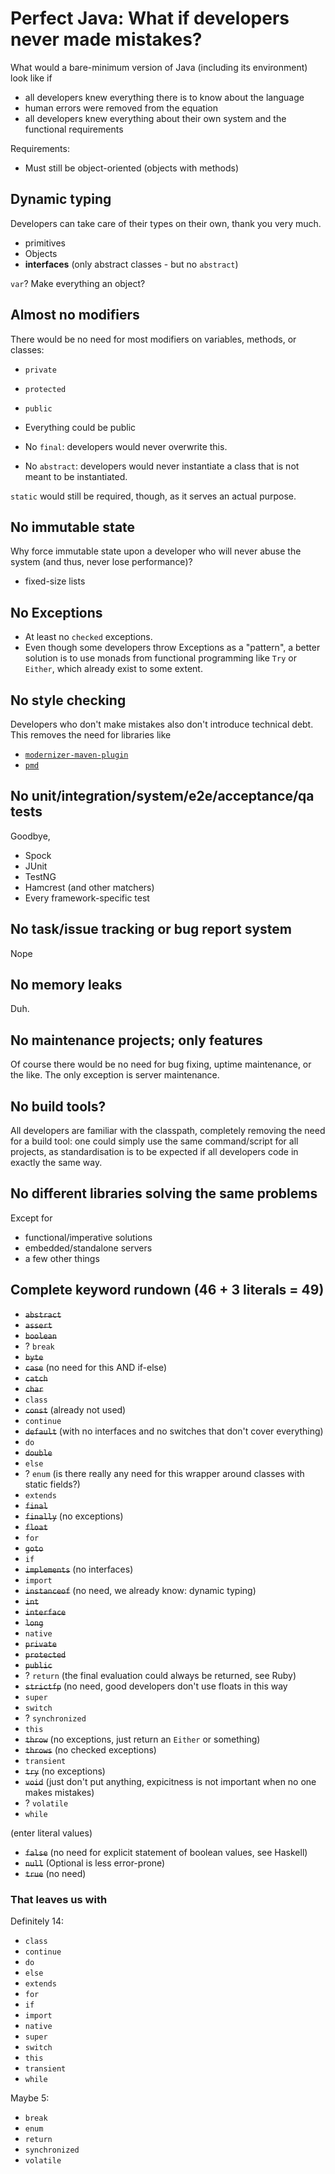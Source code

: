 # Perfect Java: What if developers never made mistakes?

What would a bare-minimum version of Java (including its environment) look like if

- all developers knew everything there is to know about the language
- human errors were removed from the equation
- all developers knew everything about their own system and the functional requirements

Requirements:

- Must still be object-oriented (objects with methods)

## Dynamic typing

Developers can take care of their types on their own, thank you very much.

- primitives
- Objects
- __interfaces__ (only abstract classes - but no `abstract`)

`var`? Make everything an object?

## Almost no modifiers

There would be no need for most modifiers on variables, methods, or classes:

- `private`
- `protected`
- `public`

- Everything could be public
- No `final`: developers would never overwrite this.
- No `abstract`: developers would never instantiate a class that is not meant to be instantiated.

`static` would still be required, though, as it serves an actual purpose.

## No immutable state

Why force immutable state upon a developer who will never abuse the system (and thus, never lose performance)?

- fixed-size lists

## No Exceptions

- At least no `checked` exceptions.
- Even though some developers throw Exceptions as a "pattern", a better solution is to use monads from functional programming like `Try` or `Either`, which already exist to some extent.

## No style checking

Developers who don't make mistakes also don't introduce technical debt. This removes the need for libraries like

- [`modernizer-maven-plugin`](https://github.com/andrewgaul/modernizer-maven-plugin)
- [`pmd`](https://pmd.github.io/)

## No unit/integration/system/e2e/acceptance/qa tests

Goodbye,

- Spock
- JUnit
- TestNG
- Hamcrest (and other matchers)
- Every framework-specific test

## No task/issue tracking or bug report system

Nope

## No memory leaks

Duh.

## No maintenance projects; only features

Of course there would be no need for bug fixing, uptime maintenance, or the like. The only exception is server maintenance.

## No build tools?

All developers are familiar with the classpath, completely removing the need for a build tool: one could simply use the same command/script for all projects, as standardisation is to be expected if all developers code in exactly the same way.

## No different libraries solving the same problems

Except for
- functional/imperative solutions
- embedded/standalone servers
- a few other things

## Complete keyword rundown (46 + 3 literals = 49)

- <del>`abstract`</del>
- <del>`assert`</del>
- <del>`boolean`</del>
- ? `break`
- <del>`byte`</del>
- <del>`case`</del> (no need for this AND if-else)
- <del>`catch`</del>
- <del>`char`</del>
- `class`
- <del>`const`</del> (already not used)
- `continue`
- <del>`default`</del> (with no interfaces and no switches that don't cover everything)
- `do`
- <del>`double`</del>
- `else`
- ? `enum` (is there really any need for this wrapper around classes with static fields?)
- `extends`
- <del>`final`</del>
- <del>`finally`</del> (no exceptions)
- <del>`float`</del>
- `for`
- <del>`goto`</del>
- `if`
- <del>`implements`</del> (no interfaces)
- `import`
- <del>`instanceof`</del> (no need, we already know: dynamic typing)
- <del>`int`</del>
- <del>`interface`</del>
- <del>`long`</del>
- `native`
- <del>`private`</del>
- <del>`protected`</del>
- <del>`public`</del>
- ? `return` (the final evaluation could always be returned, see Ruby)
- <del>`strictfp`</del> (no need, good developers don't use floats in this way
- `super`
- `switch`
- ? `synchronized`
- `this`
- <del>`throw`</del> (no exceptions, just return an `Either` or something)
- <del>`throws`</del> (no checked exceptions)
- `transient`
- <del>`try`</del> (no exceptions)
- <del>`void`</del> (just don't put anything, expicitness is not important when no one makes mistakes)
- ? `volatile`
- `while`

(enter literal values)

- <del>`false`</del> (no need for explicit statement of boolean values, see Haskell)
- <del>`null`</del> (Optional is less error-prone)
- <del>`true`</del> (no need)

### That leaves us with

Definitely 14:

- `class`
- `continue`
- `do`
- `else`
- `extends`
- `for`
- `if`
- `import`
- `native`
- `super`
- `switch`
- `this`
- `transient`
- `while`

Maybe 5:

- `break`
- `enum`
- `return`
- `synchronized`
- `volatile`


